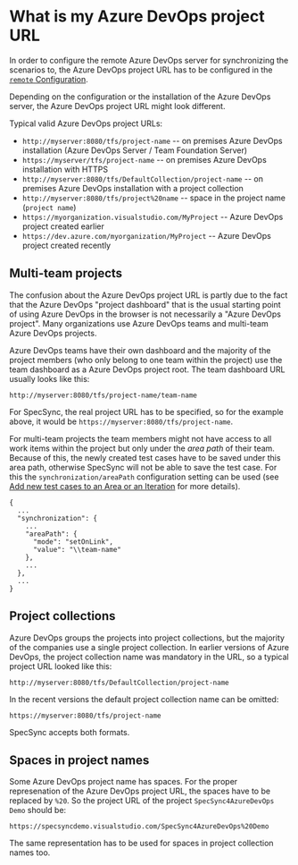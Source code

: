# What is my Azure DevOps project URL

In order to configure the remote Azure DevOps server for synchronizing the scenarios to, the Azure DevOps project URL has to be configured in the [`remote` Configuration](../reference/configuration/configuration-remote.md).

Depending on the configuration or the installation of the Azure DevOps server, the Azure DevOps project URL might look different.

Typical valid Azure DevOps project URLs:

* `http://myserver:8080/tfs/project-name` -- on premises Azure DevOps installation \(Azure DevOps Server / Team Foundation Server\)
* `https://myserver/tfs/project-name` -- on premises Azure DevOps installation with HTTPS
* `http://myserver:8080/tfs/DefaultCollection/project-name` -- on premises Azure DevOps installation with a project collection
* `http://myserver:8080/tfs/project%20name` -- space in the project name \(`project name`\)
* `https://myorganization.visualstudio.com/MyProject` -- Azure DevOps project created earlier
* `https://dev.azure.com/myorganization/MyProject` -- Azure DevOps project created recently

## Multi-team projects

The confusion about the Azure DevOps project URL is partly due to the fact that the Azure DevOps "project dashboard" that is the usual starting point of using Azure DevOps in the browser is not necessarily a "Azure DevOps project". Many organizations use Azure DevOps teams and multi-team Azure DevOps projects.

Azure DevOps teams have their own dashboard and the majority of the project members \(who only belong to one team within the project\) use the team dashboard as a Azure DevOps project root. The team dashboard URL usually looks like this:

```text
http://myserver:8080/tfs/project-name/team-name
```

For SpecSync, the real project URL has to be specified, so for the example above, it would be `https://myserver:8080/tfs/project-name`.

For multi-team projects the team members might not have access to all work items within the project but only under the _area path_ of their team. Because of this, the newly created test cases have to be saved under this area path, otherwise SpecSync will not be able to save the test case. For this the `synchronization/areaPath` configuration setting can be used \(see [Add new test cases to an Area or an Iteration](add-new-test-cases-to-an-area-or-an-iteration.md) for more details\).

```text
{
  ...
  "synchronization": {
    ...
    "areaPath": {
      "mode": "setOnLink",
      "value": "\\team-name"
    },
    ...
  },
  ...
}
```

## Project collections

Azure DevOps groups the projects into project collections, but the majority of the companies use a single project collection. In earlier versions of Azure DevOps, the project collection name was mandatory in the URL, so a typical project URL looked like this:

```text
http://myserver:8080/tfs/DefaultCollection/project-name
```

In the recent versions the default project collection name can be omitted:

```text
https://myserver:8080/tfs/project-name
```

SpecSync accepts both formats.

## Spaces in project names

Some Azure DevOps project name has spaces. For the proper represenation of the Azure DevOps project URL, the spaces have to be replaced by `%20`. So the project URL of the project `SpecSync4AzureDevOps Demo` should be:

```text
https://specsyncdemo.visualstudio.com/SpecSync4AzureDevOps%20Demo
```

The same representation has to be used for spaces in project collection names too.


